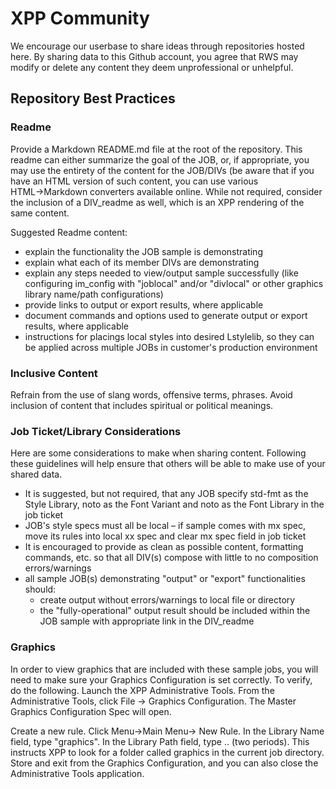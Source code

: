 # XPP Community

We encourage our userbase to share ideas through repositories hosted here. By sharing data to this Github account, you agree that RWS may modify or delete any content they deem unprofessional or unhelpful. 

## Repository Best Practices

### Readme

Provide a Markdown README.md file at the root of the repository. This readme can either summarize the goal of the JOB, or, if appropriate, you may use the entirety of the content for the JOB/DIVs (be aware that if you have an HTML version of such content, you can use various HTML→Markdown converters available online. While not required, consider the inclusion of a DIV_readme as well, which is an XPP rendering of the same content.

Suggested Readme content:

- explain the functionality the JOB sample is demonstrating
- explain what each of its member DIVs are demonstrating
- explain any steps needed to view/output sample successfully (like configuring im_config with "joblocal" and/or "divlocal" or other graphics library name/path configurations)
- provide links to output or export results, where applicable
- document commands and options used to generate output or export results, where applicable
- instructions for placings local styles into desired Lstylelib, so they can be applied across multiple JOBs in customer's production environment

### Inclusive Content

Refrain from the use of slang words, offensive terms, phrases. Avoid inclusion of content that includes spiritual or political meanings.

### Job Ticket/Library Considerations

Here are some considerations to make when sharing content. Following these guidelines will help ensure that others will be able to make use of your shared data.

- It is suggested, but not required, that any JOB specify std-fmt as the Style Library, noto as the Font Variant and noto as the Font Library in the job ticket
- JOB's style specs must all be local – if sample comes with mx spec, move its rules into local xx spec and clear mx spec field in job ticket
- It is encouraged to provide as clean as possible content, formatting commands, etc. so that all DIV(s) compose with little to no composition errors/warnings
- all sample JOB(s) demonstrating "output" or "export" functionalities should:
  - create output without errors/warnings to local file or directory
  - the "fully-operational" output result should be included within the JOB sample with appropriate link in the DIV_readme

### Graphics

In order to view graphics that are included with these sample jobs, you will need to make sure your Graphics Configuration is set correctly. To verify, do the following.
Launch the XPP Administrative Tools. From the Administrative Tools, click File -> Graphics Configuration. The Master Graphics Configuration Spec will open.

Create a new rule. Click Menu->Main Menu-> New Rule. In the Library Name field, type "graphics". In the Library Path field, type .. (two periods). This instructs XPP to look for a folder called
graphics in the current job directory. Store and exit from the Graphics Configuration, and you can also close the Administrative Tools application.
